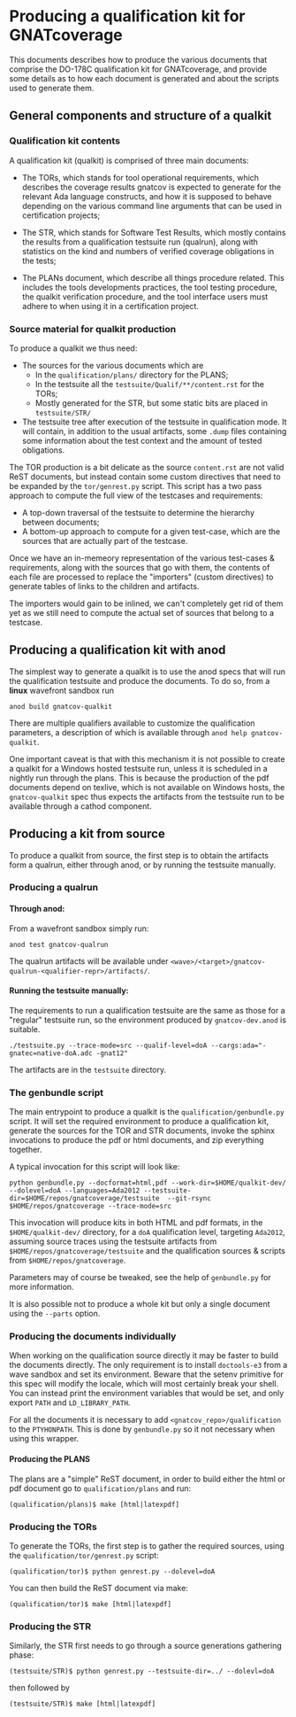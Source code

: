# Producing a qualification kit for GNATcoverage


This documents describes how to produce the various documents that
comprise the DO-178C qualification kit for GNATcoverage, and provide
some details as to how each document is generated and about the scripts
used to generate them.

## General components and structure of a qualkit

### Qualification kit contents

A qualification kit (qualkit) is comprised of three main documents:
- The TORs, which stands for tool operational requirements, which describes
  the coverage results gnatcov is expected to generate for the relevant Ada
  language constructs, and how it is supposed to behave depending on the
  various command line arguments that can be used in certification projects;

- The STR, which stands for Software Test Results, which mostly contains the
  results from a qualification testsuite run (qualrun), along with statistics
  on the kind and numbers of verified coverage obligations in the tests;

- The PLANs document, which describe all things procedure related. This
  includes the tools developments practices, the tool testing procedure, the
  qualkit verification procedure, and the tool interface users must adhere to
  when using it in a certification project.

### Source material for qualkit production

To produce a qualkit we thus need:
- The sources for the various documents which are
  * In the `qualification/plans/` directory for the PLANS;
  * In the testsuite all the `testsuite/Qualif/**/content.rst` for the TORs;
  * Mostly generated for the STR, but some static bits are placed in 
    `testsuite/STR/`
- The testsuite tree after execution of the testsuite in qualification mode.
  It will contain, in addition to the usual artifacts, some `.dump` files
  containing some information about the test context and the amount of tested
  obligations.

The TOR production is a bit delicate as the source `content.rst` are not valid
ReST documents, but instead contain some custom directives that need to be
expanded by the `tor/genrest.py` script. This script has a two pass approach to
compute the full view of the testcases and requirements:
- A top-down traversal of the testsuite to determine the hierarchy between
  documents;
- A bottom-up approach to compute for a given test-case, which are the sources
  that are actually part of the testcase.

Once we have an in-memeory representation of the various test-cases &
requirements, along with the sources that go with them, the contents of each
file are processed to replace the "importers" (custom directives) to generate
tables of links to the children and artifacts.

The importers would gain to be inlined, we can't completely get rid of them yet
as we still need to compute the actual set of sources that belong to a testcase.


## Producing a qualification kit with anod

The simplest way to generate a qualkit is to use the anod specs that will run
the qualification testsuite and produce the documents.
To do so, from a **linux** wavefront sandbox run

```
anod build gnatcov-qualkit
```

There are multiple qualifiers available to customize the qualification
parameters, a description of which is available through `anod help
gnatcov-qualkit`.

One important caveat is that with this mechanism it is not possible to create
a qualkit for a Windows hosted testsuite run, unless it is scheduled in a
nightly run through the plans. This is because the production of the pdf
documents depend on texlive, which is not available on Windows hosts, the
`gnatcov-qualkit` spec thus expects the artifacts from the testsuite run to
be available through a cathod component.

## Producing a kit from source

To produce a qualkit from source, the first step is to obtain the artifacts
form a qualrun, either through anod, or by running the testsuite manually.

### Producing a qualrun

#### Through anod:

From a wavefront sandbox simply run:

```
anod test gnatcov-qualrun
```

The qualrun artifacts will be available under
`<wave>/<target>/gnatcov-qualrun-<qualifier-repr>/artifacts/`.

#### Running the testsuite manually:

The requirements to run a qualification testsuite are the same as those for a
"regular" testsuite run, so the environment produced by `gnatcov-dev.anod` is suitable.

```
./testsuite.py --trace-mode=src --qualif-level=doA --cargs:ada="-gnatec=native-doA.adc -gnat12"
```

The artifacts are in the `testsuite` directory.

### The genbundle script

The main entrypoint to produce a qualkit is the `qualification/genbundle.py`
script. It will set the required environment to produce a qualification kit,
generate the sources for the TOR and STR documents, invoke the sphinx
invocations to produce the pdf or html documents, and zip everything together.

A typical invocation for this script will look like:

```
python genbundle.py --docformat=html,pdf --work-dir=$HOME/qualkit-dev/ --dolevel=doA --languages=Ada2012 --testsuite-dir=$HOME/repos/gnatcoverage/testsuite  --git-rsync $HOME/repos/gnatcoverage --trace-mode=src
```

This invocation will produce kits in both HTML and pdf formats, in the
`$HOME/qualkit-dev/` directory, for a `doA` qualification level, targeting
`Ada2012`, assuming source traces using the testsuite artifacts from
`$HOME/repos/gnatcoverage/testsuite` and the qualification sources & scripts
from `$HOME/repos/gnatcoverage`.

Parameters may of course be tweaked, see the help of `genbundle.py` for more
information.

It is also possible not to produce a whole kit but only a single document using
the `--parts` option.

### Producing the documents individually

When working on the qualification source directly it may be faster to build the
documents directly. The only requirement is to install `doctools-e3` from a
wave sandbox and set its environment. Beware that the setenv primitive for this
spec will modify the locale, which will most certainly break your shell. You
can instead print the environment variables that would be set, and only export
`PATH` and `LD_LIBRARY_PATH`.

For all the documents it is necessary to add `<gnatcov_repo>/qualification` to
the `PTYHONPATH`. This is done by `genbundle.py` so it not necessary when using
this wrapper.

#### Producing the PLANS

The plans are a "simple" ReST document, in order to build either the html or
pdf document go to `qualification/plans` and run:

```
(qualification/plans)$ make [html|latexpdf]
```

### Producing the TORs

To generate the TORs, the first step is to gather the required sources, using
the `qualification/tor/genrest.py` script:

```
(qualification/tor)$ python genrest.py --dolevel=doA
```

You can then build the ReST document via make:

```
(qualification/tor)$ make [html|latexpdf]
```

### Producing the STR

Similarly, the STR first needs to go through a source generations gathering
phase:

```
(testsuite/STR)$ python genrest.py --testsuite-dir=../ --dolevl=doA
```

then followed by

```
(testsuite/STR)$ make [html|latexpdf]
```
